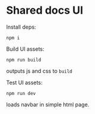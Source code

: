 # Shared docs UI

Install deps:

`npm i`


Build UI assets:

`npm run build` 

outputs js and css to `build`

Test UI assets:

`npm run dev`

loads navbar in simple html page.

